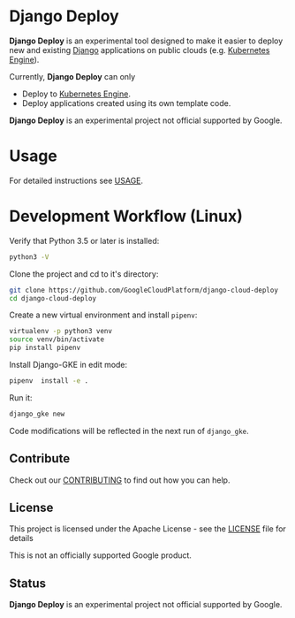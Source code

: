 # Django Deploy

**Django Deploy** is an experimental tool designed to make it easier to
deploy new and existing [Django](https://www.djangoproject.com/) applications
on public clouds
(e.g. [Kubernetes Engine](https://cloud.google.com/kubernetes-engine/)).

Currently, **Django Deploy** can only
- Deploy to [Kubernetes Engine](https://cloud.google.com/kubernetes-engine/).
- Deploy applications created using its own template code.

**Django Deploy** is an experimental project not official supported by Google.

# Usage

For detailed instructions see [USAGE](USAGE).

# Development Workflow (Linux)

Verify that Python 3.5 or later is installed:

```bash
python3 -V
```

Clone the project and cd to it's directory:

```bash
git clone https://github.com/GoogleCloudPlatform/django-cloud-deploy
cd django-cloud-deploy
```

Create a new virtual environment and install `pipenv`:
```bash
virtualenv -p python3 venv
source venv/bin/activate
pip install pipenv
```

Install Django-GKE in edit mode:
```bash
pipenv  install -e .
```

Run it:
```bash
django_gke new
```

Code modifications will be reflected in the next run of `django_gke`.

## Contribute

Check out our [CONTRIBUTING](CONTRIBUTING) to find out how you can help.

## License

This project is licensed under the Apache License - see the [LICENSE](LICENSE) file for details

This is not an officially supported Google product.

## Status

**Django Deploy** is an experimental project not official supported by Google.
